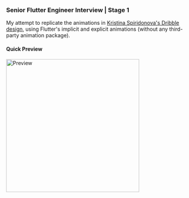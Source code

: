 ### Senior Flutter Engineer Interview | Stage 1

My attempt to replicate the animations in [Kristina Spiridonova's Dribble design](https://dribbble.com/shots/23780608-Real-Estate-App),  using Flutter's implicit and explicit animations (without any third-party animation package).

#### Quick Preview
<img src="/preview.gif" width="360"  alt="Preview"/>
